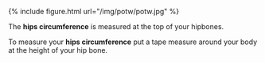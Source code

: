 {% include figure.html url="/img/potw/potw.jpg" %}

The **hips circumference** is measured at the top of your hipbones. 

To measure your **hips circumference** put a tape measure around your body at the height
of your hip bone.
